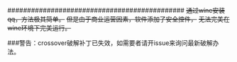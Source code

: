 #############################################
~~通过wine安装qq，方法极其简单。~~
~~但是由于商业运营因素，软件添加了安全控件，~~
~~无法完美在wine环境下完美运行。~~


###警告：crossover破解补丁已失效，如需要者请开issue来询问最新破解办法。

